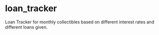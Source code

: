 # loan_tracker
Loan Tracker for monthly collectibles based on different interest rates and different loans given.
